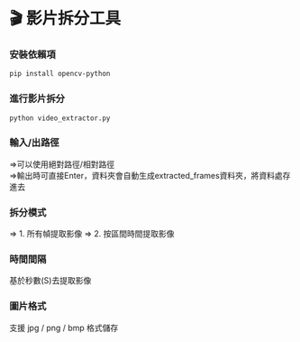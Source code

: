 # 🎬 影片拆分工具
### 安裝依賴項
```bash
pip install opencv-python
```
### 進行影片拆分
```bash
python video_extractor.py
```
### 輸入/出路徑  
=>可以使用絕對路徑/相對路徑  
=>輸出時可直接Enter，資料夾會自動生成extracted_frames資料夾，將資料處存進去
### 拆分模式
=> 1. 所有幀提取影像
=> 2. 按區間時間提取影像
### 時間間隔
基於秒數(S)去提取影像
### 圖片格式
支援 jpg / png / bmp 格式儲存

